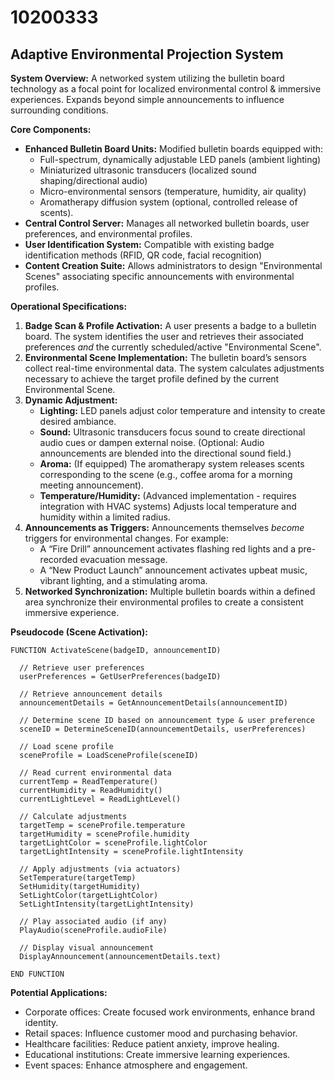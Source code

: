 # 10200333

## Adaptive Environmental Projection System

**System Overview:** A networked system utilizing the bulletin board technology as a focal point for localized environmental control & immersive experiences. Expands beyond simple announcements to influence surrounding conditions.

**Core Components:**

*   **Enhanced Bulletin Board Units:** Modified bulletin boards equipped with:
    *   Full-spectrum, dynamically adjustable LED panels (ambient lighting)
    *   Miniaturized ultrasonic transducers (localized sound shaping/directional audio)
    *   Micro-environmental sensors (temperature, humidity, air quality)
    *   Aromatherapy diffusion system (optional, controlled release of scents).
*   **Central Control Server:** Manages all networked bulletin boards, user preferences, and environmental profiles.
*   **User Identification System:** Compatible with existing badge identification methods (RFID, QR code, facial recognition)
*   **Content Creation Suite:** Allows administrators to design "Environmental Scenes" associating specific announcements with environmental profiles.

**Operational Specifications:**

1.  **Badge Scan & Profile Activation:** A user presents a badge to a bulletin board. The system identifies the user and retrieves their associated preferences *and* the currently scheduled/active "Environmental Scene".
2.  **Environmental Scene Implementation:** The bulletin board’s sensors collect real-time environmental data. The system calculates adjustments necessary to achieve the target profile defined by the current Environmental Scene.
3.  **Dynamic Adjustment:**
    *   **Lighting:** LED panels adjust color temperature and intensity to create desired ambiance.
    *   **Sound:** Ultrasonic transducers focus sound to create directional audio cues or dampen external noise. (Optional: Audio announcements are blended into the directional sound field.)
    *   **Aroma:** (If equipped) The aromatherapy system releases scents corresponding to the scene (e.g., coffee aroma for a morning meeting announcement).
    *   **Temperature/Humidity:** (Advanced implementation - requires integration with HVAC systems) Adjusts local temperature and humidity within a limited radius.
4.  **Announcements as Triggers:** Announcements themselves *become* triggers for environmental changes. For example:
    *   A “Fire Drill” announcement activates flashing red lights and a pre-recorded evacuation message.
    *   A “New Product Launch” announcement activates upbeat music, vibrant lighting, and a stimulating aroma.
5.  **Networked Synchronization:** Multiple bulletin boards within a defined area synchronize their environmental profiles to create a consistent immersive experience.

**Pseudocode (Scene Activation):**

```
FUNCTION ActivateScene(badgeID, announcementID)

  // Retrieve user preferences
  userPreferences = GetUserPreferences(badgeID)

  // Retrieve announcement details
  announcementDetails = GetAnnouncementDetails(announcementID)

  // Determine scene ID based on announcement type & user preference
  sceneID = DetermineSceneID(announcementDetails, userPreferences)

  // Load scene profile
  sceneProfile = LoadSceneProfile(sceneID)

  // Read current environmental data
  currentTemp = ReadTemperature()
  currentHumidity = ReadHumidity()
  currentLightLevel = ReadLightLevel()

  // Calculate adjustments
  targetTemp = sceneProfile.temperature
  targetHumidity = sceneProfile.humidity
  targetLightColor = sceneProfile.lightColor
  targetLightIntensity = sceneProfile.lightIntensity

  // Apply adjustments (via actuators)
  SetTemperature(targetTemp)
  SetHumidity(targetHumidity)
  SetLightColor(targetLightColor)
  SetLightIntensity(targetLightIntensity)

  // Play associated audio (if any)
  PlayAudio(sceneProfile.audioFile)

  // Display visual announcement
  DisplayAnnouncement(announcementDetails.text)

END FUNCTION
```

**Potential Applications:**

*   Corporate offices: Create focused work environments, enhance brand identity.
*   Retail spaces: Influence customer mood and purchasing behavior.
*   Healthcare facilities: Reduce patient anxiety, improve healing.
*   Educational institutions: Create immersive learning experiences.
*   Event spaces: Enhance atmosphere and engagement.